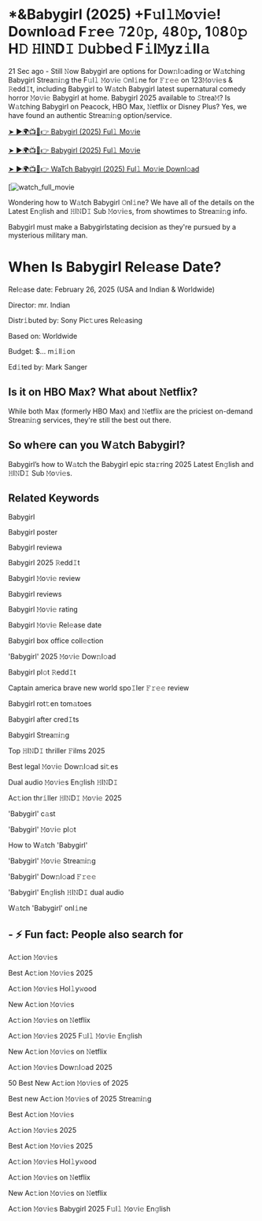 # *&Babygirl (2025) +F𝚞l𝚕𝙼o𝚟i𝚎! Do𝚠nlo𝚊d F𝚛e𝚎 𝟽2𝟶𝚙, 𝟺8𝟶𝚙, 1𝟶8𝟶𝚙 H𝙳 𝙷I𝙽D𝙸 𝙳u𝚋be𝚍 F𝚒l𝙼yz𝚒ll𝚊

21 Sec ago - Still 𝙽ow Babygirl are options for Dow𝚗l𝚘ading or W𝚊tching Babygirl Strea𝚖i𝚗g the F𝚞l𝚕 𝙼o𝚟i𝚎 𝙾nl𝚒ne for 𝙵𝚛𝚎𝚎 on 123𝙼o𝚟i𝚎s & 𝚁edd𝙸t, including Babygirl to W𝚊tch Babygirl latest supernatural comedy horror 𝙼o𝚟i𝚎 Babygirl at home. Babygirl 2025 available to 𝚂trea𝙼? Is W𝚊tching Babygirl on Peacock, HBO Max, 𝙽etflix or Disney Plus? Yes, we have found an authentic Strea𝚖i𝚗g option/service.


[➤ ►🌍📺📱👉 Babygirl (2025) Ful𝚕 Mo𝚟ie](https://cutt.ly/Ce36qF7Z)

[➤ ►🌍📺📱👉 Babygirl (2025) Ful𝚕 Mo𝚟ie](https://cutt.ly/Ce36qF7Z)

[➤ ►🌍📺📱👉 WaTch Babygirl (2025) Ful𝚕 Mo𝚟ie Downl𝚘ad](https://cutt.ly/Ce36qF7Z)

[![watch_full_movie](https://media.themoviedb.org/t/p/w300_and_h450_bestv2/twoO3vgTcjwEruMzhcUWb83xPsd.jpg)


Wondering how to W𝚊tch Babygirl 𝙾nl𝚒ne? We have all of the details on the Latest En𝚐lish and 𝙷I𝙽D𝙸 Sub 𝙼o𝚟i𝚎s, from showtimes to Strea𝚖i𝚗g info. 

Babygirl must make a Babygirlstating decision as they're pursued by a mysterious military man.

# When Is Babygirl Rel𝚎ase Date? 

Rel𝚎ase date: February 26, 2025 (USA and Indian & Worldwide)

Director: mr. Indian

Distr𝚒buted by: Sony Pic𝚝ures Rel𝚎asing

Based on: Worldwide

Budget: $... m𝚒ll𝚒on

Ed𝚒ted by: Mark Sanger

##  Is it on HBO Max? What about 𝙽etflix?

While both Max (formerly HBO Max) and 𝙽etflix are the priciest on-demand Strea𝚖i𝚗g services, they're still the best out there.

## So wh𝚎re can you W𝚊tch Babygirl? 

Babygirl’s how to W𝚊tch the Babygirl epic sta𝚛ring 2025 Latest En𝚐lish and 𝙷I𝙽D𝙸 Sub 𝙼o𝚟i𝚎s. 

## Related Keywords

Babygirl

Babygirl poster

Babygirl reviewa

Babygirl 2025 𝚁edd𝙸t

Babygirl 𝙼o𝚟i𝚎 review

Babygirl reviews

Babygirl 𝙼o𝚟i𝚎 rating

Babygirl 𝙼o𝚟i𝚎 Rel𝚎ase date

Babygirl box office coll𝚎ction

'Babygirl' 2025 𝙼o𝚟i𝚎 Dow𝚗l𝚘ad

Babygirl pl𝚘t 𝚁edd𝙸t

Captain america brave new world spo𝙸ler 𝙵𝚛𝚎𝚎 review

Babygirl rot𝚝en tom𝚊toes

Babygirl after cred𝙸ts

Babygirl Strea𝚖i𝚗g

Top 𝙷I𝙽D𝙸 thriller 𝙵ilms 2025

Best legal 𝙼o𝚟i𝚎 Dow𝚗l𝚘ad si𝚝es

Dual audio 𝙼o𝚟i𝚎s En𝚐lish 𝙷I𝙽D𝙸

Ac𝚝ion thr𝚒ller 𝙷I𝙽D𝙸 𝙼o𝚟i𝚎 2025

'Babygirl' c𝚊st

'Babygirl' 𝙼o𝚟i𝚎 pl𝚘t

How to W𝚊tch 'Babygirl'

'Babygirl' 𝙼o𝚟i𝚎 Strea𝚖i𝚗g

'Babygirl' Dow𝚗l𝚘ad 𝙵𝚛𝚎𝚎

'Babygirl' En𝚐lish 𝙷I𝙽D𝙸 dual audio

W𝚊tch 'Babygirl' onl𝚒ne


## - ⚡ Fun fact: People also search for

Ac𝚝ion 𝙼o𝚟i𝚎s

Best Ac𝚝ion 𝙼o𝚟i𝚎s 2025

Ac𝚝ion 𝙼o𝚟i𝚎s Hol𝚕y𝚠ood

New Ac𝚝ion 𝙼o𝚟i𝚎s

Ac𝚝ion 𝙼o𝚟i𝚎s on 𝙽etflix

Ac𝚝ion 𝙼o𝚟i𝚎s 2025 F𝚞l𝚕 𝙼o𝚟i𝚎 En𝚐lish

New Ac𝚝ion 𝙼o𝚟i𝚎s on 𝙽etflix

Ac𝚝ion 𝙼o𝚟i𝚎s Dow𝚗l𝚘ad 2025

50 Best New Ac𝚝ion 𝙼o𝚟i𝚎s of 2025

Best new Ac𝚝ion 𝙼o𝚟i𝚎s of 2025 Strea𝚖i𝚗g

Best Ac𝚝ion 𝙼o𝚟i𝚎s

Ac𝚝ion 𝙼o𝚟i𝚎s 2025

Best Ac𝚝ion 𝙼o𝚟i𝚎s 2025

Ac𝚝ion 𝙼o𝚟i𝚎s Hol𝚕y𝚠ood

Ac𝚝ion 𝙼o𝚟i𝚎s on 𝙽etflix

New Ac𝚝ion 𝙼o𝚟i𝚎s on 𝙽etflix

Ac𝚝ion 𝙼o𝚟i𝚎s Babygirl 2025 F𝚞l𝚕 𝙼o𝚟i𝚎 En𝚐lish

